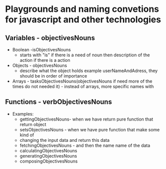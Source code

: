 # Playgrounds and naming convetions for javascript and other technologies

## Variables - objectivesNouns
- Boolean -isObjectivesNouns
 	- starts with "is" if there is a need of noun then description of the action if there is a action
- Objects - objectivesNouns
 	- describe what the object holds example userNameAndAdress, they should be in order of importance
- Arrays 
		- tasksObjectivesNouns(objectivesNouns if need more of 
		the times do not needed it)  - instead of arrays, more specific names with
## Functions - verbObjectivesNouns
- Examples:
	- gettingObjectivesNouns- when we have return pure function that return object
	- setsObjectivesNouns - when we have pure function that make some kind of 
	- changing the input data and return this data
	- fetchingObjectivesNouns - and then the name name of the data
	- calculatingObjectivesNouns
	- generatingObjectivesNouns
	- composingObjectivesNouns
